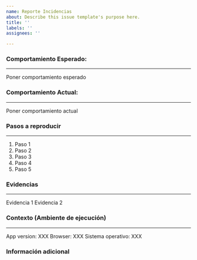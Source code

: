 ```yaml
---
name: Reporte Incidencias
about: Describe this issue template's purpose here.
title: ''
labels: ''
assignees: ''

---
```


### Comportamiento Esperado:
---------------------------------
Poner comportamiento esperado

### Comportamiento Actual:
------------------------------
Poner comportamiento actual

### Pasos a reproducir
------------------------
1. Paso 1
2. Paso 2
3. Paso 3
4. Paso 4
5. Paso 5

### Evidencias
---------------
Evidencia 1
Evidencia 2

### Contexto (Ambiente de ejecución)
---------------------------------------
App version: XXX
Browser: XXX
Sistema operativo: XXX

### Información adicional
